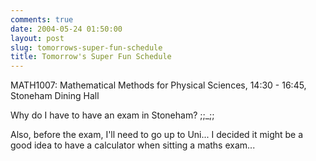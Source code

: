 ```yaml
---
comments: true
date: 2004-05-24 01:50:00
layout: post
slug: tomorrows-super-fun-schedule
title: Tomorrow's Super Fun Schedule
---
```


MATH1007: Mathematical Methods for Physical Sciences, 14:30 - 16:45, Stoneham Dining Hall  

Why do I have to have an exam in Stoneham? ;;_;;  

Also, before the exam, I'll need to go up to Uni... I decided it might be a good idea to have a calculator when sitting a maths exam...
